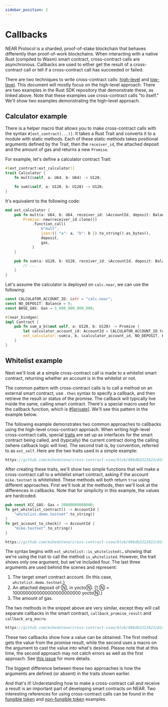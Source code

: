 ```yaml
---
sidebar_position: 2
---
```


# Callbacks

NEAR Protocol is a sharded, proof-of-stake blockchain that behaves differently than proof-of-work blockchains. When interacting with a native Rust (compiled to Wasm) smart contract, cross-contract calls are asynchronous. Callbacks are used to either get the result of a cross-contract call or tell if a cross-contract call has succeeded or failed.

There are two techniques to write cross-contract calls: [high-level](https://github.com/near/near-sdk-rs/tree/master/examples/cross-contract-high-level) and [low-level](https://github.com/near/near-sdk-rs/tree/master/examples/cross-contract-low-level). This document will mostly focus on the high-level approach. There are two examples in the Rust SDK repository that demonstrate these, as linked above. Note that these examples use cross-contract calls "to itself." We'll show two examples demonstrating the high-level approach.

## Calculator example

There is a helper macro that allows you to make cross-contract calls with the syntax `#[ext_contract(...)]`. It takes a Rust Trait and converts it to a module with static methods. Each of these static methods takes positional arguments defined by the Trait, then the `receiver_id`, the attached deposit and the amount of gas and returns a new `Promise`.

For example, let's define a calculator contract Trait:

```rust
#[ext_contract(ext_calculator)]
trait Calculator {
    fn mult(&self, a: U64, b: U64) -> U128;

    fn sum(&self, a: U128, b: U128) -> U128;
}
```

It's equivalent to the following code:

```rust
mod ext_calculator {
    pub fn mult(a: U64, b: U64, receiver_id: &AccountId, deposit: Balance, gas: Gas) -> Promise {
        Promise::new(receiver_id.clone())
            .function_call(
                b"mult",
                json!({ "a": a, "b": b }).to_string().as_bytes(),
                deposit,
                gas,
            )
    }

    pub fn sum(a: U128, b: U128, receiver_id: &AccountId, deposit: Balance, gas: Gas) -> Promise {
        // ...
    }
}
```

Let's assume the calculator is deployed on `calc.near`, we can use the following:

```rust
const CALCULATOR_ACCOUNT_ID: &str = "calc.near";
const NO_DEPOSIT: Balance = 0;
const BASE_GAS: Gas = 5_000_000_000_000;

#[near_bindgen]
impl Contract {
    pub fn sum_a_b(&mut self, a: U128, b: U128) -> Promise {
        let calculator_account_id: AccountId = CALCULATOR_ACCOUNT_ID.to_string();
        ext_calculator::sum(a, b, &calculator_account_id, NO_DEPOSIT, BASE_GAS)
    }
}
```

## Whitelist example

Next we'll look at a simple cross-contract call is made to a whitelist smart contract, returning whether an account is in the whitelist or not.

The common pattern with cross-contract calls is to call a method on an external smart contract, use `.then` syntax to specify a callback, and then retrieve the result or status of the promise. The callback will typically live inside the same, calling smart contract. There's a special macro used for the callback function, which is [#[private]](https://docs.rs/near-sdk-core/latest/near_sdk_core/struct.AttrSigInfo.html#structfield.is_private). We'll see this pattern in the example below.

The following example demonstrates two common approaches to callbacks using the high-level cross-contract approach. When writing high-level cross-contract calls, special [traits](https://doc.rust-lang.org/rust-by-example/trait.html) are set up as interfaces for the smart contract being called, and (typically) the current contract doing the calling (where callback logic will live). The second trait is, by convention, referred to as `ext_self`. Here are the two traits used in a simple example:

```rust reference
https://github.com/mikedotexe/cross-contract-view/blob/06bdb3222622c824b9f2fe0a53536e6914435580/src/lib.rs#L17-L26
```

After creating these traits, we'll show two simple functions that will make a cross-contract call to a whitelist smart contract, asking if the account `mike.testnet` is whitelisted. These methods will both return `true` using different approaches. First we'll look at the methods, then we'll look at the differences in callbacks. Note that for simplicity in this example, the values are hardcoded.

```rust
pub const XCC_GAS: Gas = 20000000000000;
fn get_whitelist_contract() -> AccountId {
    "whitelist.demo.testnet".to_string()
}
fn get_account_to_check() -> AccountId {
    "mike.testnet".to_string()
}
```

```rust reference
https://github.com/mikedotexe/cross-contract-view/blob/06bdb3222622c824b9f2fe0a53536e6914435580/src/lib.rs#L32-L52
```

The syntax begins with `ext_whitelist::is_whitelisted(…` showing that we're using the trait to call the method `is_whitelisted`. However, the trait shows only one argument, but we've included four. The last three arguments are used behind the scenes and represent:

1. The target smart contract account. (In this case, `whitelist.demo.testnet`.)
2. An attached deposit of Ⓝ, in yoctoⓃ. (1 Ⓝ = 1000000000000000000000000 yoctoⓃ.)
3. The amount of gas.

The two methods in the snippet above are very similar, except they will call separate callbacks in the smart contract, `callback_promise_result` and `callback_arg_macro`. 

```rust reference
https://github.com/mikedotexe/cross-contract-view/blob/06bdb3222622c824b9f2fe0a53536e6914435580/src/lib.rs#L56-L75
```

These two callbacks show how a value can be obtained. The first method gets the value from the promise result, while the second uses a macro on the argument to cast the value into what's desired. Please note that at this time, the second approach may not catch errors as well as the first approach. See [this issue](https://github.com/near/near-sdk-rs/issues/155) for more details.

The biggest difference between these two approaches is how the arguments are defined (or absent) in the traits shown earlier.

And that's it! Understanding how to make a cross-contract call and receive a result is an important part of developing smart contracts on NEAR. Two interesting references for using cross-contract calls can be found in the [fungible token](https://github.com/near-examples/FT) and [non-fungible token](https://github.com/near-examples/NFT) examples.
